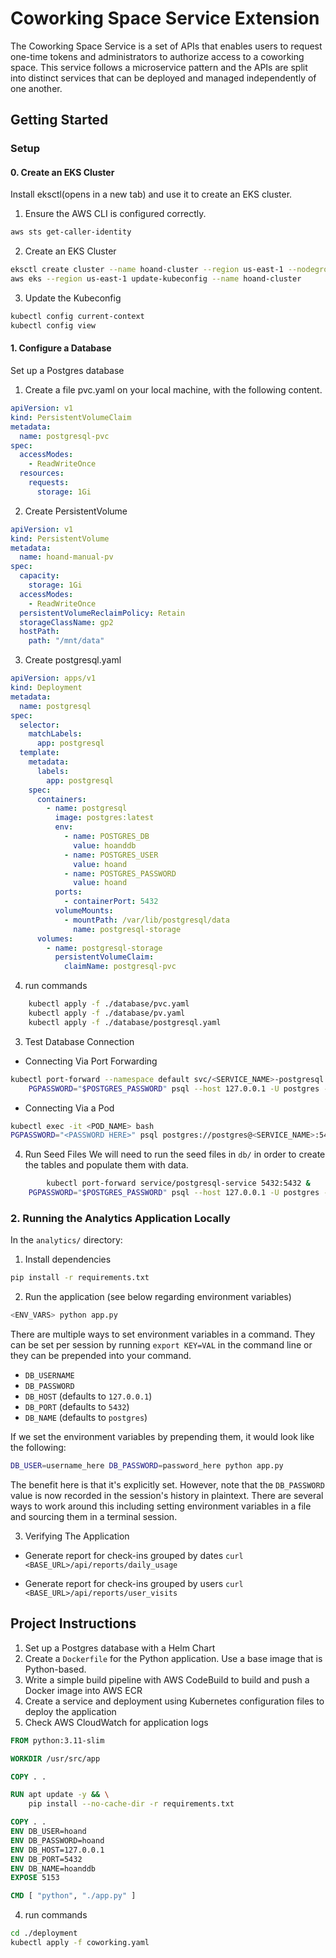 # Coworking Space Service Extension

The Coworking Space Service is a set of APIs that enables users to request one-time tokens and administrators to authorize access to a coworking space. This service follows a microservice pattern and the APIs are split into distinct services that can be deployed and managed independently of one another.

## Getting Started

### Setup

#### 0. Create an EKS Cluster

Install eksctl(opens in a new tab) and use it to create an EKS cluster.

1. Ensure the AWS CLI is configured correctly.

```bash
aws sts get-caller-identity
```

2. Create an EKS Cluster

```bash
eksctl create cluster --name hoand-cluster --region us-east-1 --nodegroup-name my-nodes --node-type t3.small --nodes 1 --nodes-min 1 --nodes-max 2
aws eks --region us-east-1 update-kubeconfig --name hoand-cluster

```

3. Update the Kubeconfig

```bash
kubectl config current-context
kubectl config view
```

#### 1. Configure a Database

Set up a Postgres database

1. Create a file pvc.yaml on your local machine, with the following content.

```yaml
apiVersion: v1
kind: PersistentVolumeClaim
metadata:
  name: postgresql-pvc
spec:
  accessModes:
    - ReadWriteOnce
  resources:
    requests:
      storage: 1Gi
```

2. Create PersistentVolume

```yaml
apiVersion: v1
kind: PersistentVolume
metadata:
  name: hoand-manual-pv
spec:
  capacity:
    storage: 1Gi
  accessModes:
    - ReadWriteOnce
  persistentVolumeReclaimPolicy: Retain
  storageClassName: gp2
  hostPath:
    path: "/mnt/data"
```

3. Create postgresql.yaml

```yaml
apiVersion: apps/v1
kind: Deployment
metadata:
  name: postgresql
spec:
  selector:
    matchLabels:
      app: postgresql
  template:
    metadata:
      labels:
        app: postgresql
    spec:
      containers:
        - name: postgresql
          image: postgres:latest
          env:
            - name: POSTGRES_DB
              value: hoanddb
            - name: POSTGRES_USER
              value: hoand
            - name: POSTGRES_PASSWORD
              value: hoand
          ports:
            - containerPort: 5432
          volumeMounts:
            - mountPath: /var/lib/postgresql/data
              name: postgresql-storage
      volumes:
        - name: postgresql-storage
          persistentVolumeClaim:
            claimName: postgresql-pvc
```

4.  run commands

```bash
	kubectl apply -f ./database/pvc.yaml
	kubectl apply -f ./database/pv.yaml
	kubectl apply -f ./database/postgresql.yaml
```

3. Test Database Connection

- Connecting Via Port Forwarding

```bash
kubectl port-forward --namespace default svc/<SERVICE_NAME>-postgresql 5432:5432 &
    PGPASSWORD="$POSTGRES_PASSWORD" psql --host 127.0.0.1 -U postgres -d postgres -p 5432
```

- Connecting Via a Pod

```bash
kubectl exec -it <POD_NAME> bash
PGPASSWORD="<PASSWORD HERE>" psql postgres://postgres@<SERVICE_NAME>:5432/postgres -c <COMMAND_HERE>
```

4. Run Seed Files
   We will need to run the seed files in `db/` in order to create the tables and populate them with data.

```bash
		kubectl port-forward service/postgresql-service 5432:5432 &
    PGPASSWORD="$POSTGRES_PASSWORD" psql --host 127.0.0.1 -U postgres -d postgres -p 5432 < <FILE_NAME.sql>
```

### 2. Running the Analytics Application Locally

In the `analytics/` directory:

1. Install dependencies

```bash
pip install -r requirements.txt
```

2. Run the application (see below regarding environment variables)

```bash
<ENV_VARS> python app.py
```

There are multiple ways to set environment variables in a command. They can be set per session by running `export KEY=VAL` in the command line or they can be prepended into your command.

- `DB_USERNAME`
- `DB_PASSWORD`
- `DB_HOST` (defaults to `127.0.0.1`)
- `DB_PORT` (defaults to `5432`)
- `DB_NAME` (defaults to `postgres`)

If we set the environment variables by prepending them, it would look like the following:

```bash
DB_USER=username_here DB_PASSWORD=password_here python app.py
```

The benefit here is that it's explicitly set. However, note that the `DB_PASSWORD` value is now recorded in the session's history in plaintext. There are several ways to work around this including setting environment variables in a file and sourcing them in a terminal session.

3. Verifying The Application

- Generate report for check-ins grouped by dates
  `curl <BASE_URL>/api/reports/daily_usage`

- Generate report for check-ins grouped by users
  `curl <BASE_URL>/api/reports/user_visits`

## Project Instructions

1. Set up a Postgres database with a Helm Chart
2. Create a `Dockerfile` for the Python application. Use a base image that is Python-based.
3. Write a simple build pipeline with AWS CodeBuild to build and push a Docker image into AWS ECR
4. Create a service and deployment using Kubernetes configuration files to deploy the application
5. Check AWS CloudWatch for application logs

```Dockerfile
FROM python:3.11-slim

WORKDIR /usr/src/app

COPY . .

RUN apt update -y && \
    pip install --no-cache-dir -r requirements.txt

COPY . .
ENV DB_USER=hoand
ENV DB_PASSWORD=hoand
ENV DB_HOST=127.0.0.1
ENV DB_PORT=5432
ENV DB_NAME=hoanddb
EXPOSE 5153

CMD [ "python", "./app.py" ]
```

4.  run commands

```bash
cd ./deployment
kubectl apply -f coworking.yaml
```
